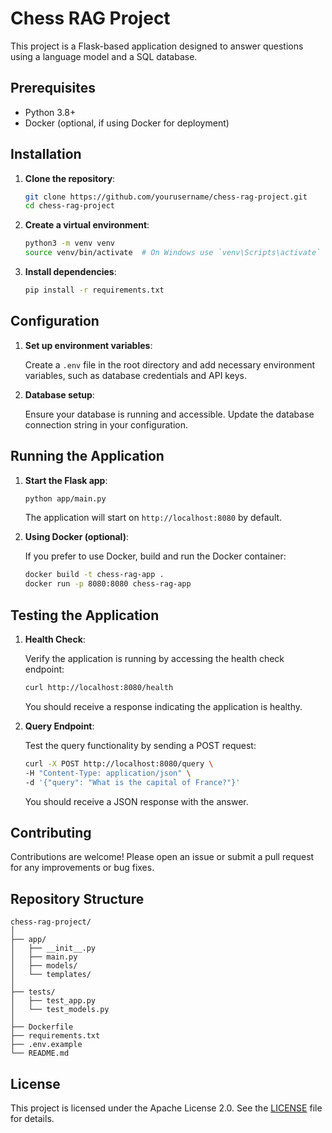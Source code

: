 # Chess RAG Project

This project is a Flask-based application designed to answer questions using a language model and a SQL database.

## Prerequisites

- Python 3.8+
- Docker (optional, if using Docker for deployment)

## Installation

1. **Clone the repository**:

   ```bash
   git clone https://github.com/yourusername/chess-rag-project.git
   cd chess-rag-project
   ```

2. **Create a virtual environment**:

   ```bash
   python3 -m venv venv
   source venv/bin/activate  # On Windows use `venv\Scripts\activate`
   ```

3. **Install dependencies**:

   ```bash
   pip install -r requirements.txt
   ```

## Configuration

1. **Set up environment variables**:

   Create a `.env` file in the root directory and add necessary environment variables, such as database credentials and API keys.

2. **Database setup**:

   Ensure your database is running and accessible. Update the database connection string in your configuration.

## Running the Application

1. **Start the Flask app**:

   ```bash
   python app/main.py
   ```

   The application will start on `http://localhost:8080` by default.

2. **Using Docker (optional)**:

   If you prefer to use Docker, build and run the Docker container:

   ```bash
   docker build -t chess-rag-app .
   docker run -p 8080:8080 chess-rag-app
   ```

## Testing the Application

1. **Health Check**:

   Verify the application is running by accessing the health check endpoint:

   ```bash
   curl http://localhost:8080/health
   ```

   You should receive a response indicating the application is healthy.

2. **Query Endpoint**:

   Test the query functionality by sending a POST request:

   ```bash
   curl -X POST http://localhost:8080/query \
   -H "Content-Type: application/json" \
   -d '{"query": "What is the capital of France?"}'
   ```

   You should receive a JSON response with the answer.

## Contributing

Contributions are welcome! Please open an issue or submit a pull request for any improvements or bug fixes.

## Repository Structure

```
chess-rag-project/
│
├── app/
│   ├── __init__.py
│   ├── main.py
│   ├── models/
│   └── templates/
│
├── tests/
│   ├── test_app.py
│   └── test_models.py
│
├── Dockerfile
├── requirements.txt
├── .env.example
└── README.md
```

## License

This project is licensed under the Apache License 2.0. See the [LICENSE](LICENSE) file for details.

